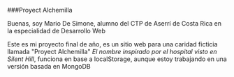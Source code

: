 ###Proyect Alchemilla

Buenas, soy Mario De Simone, alumno del CTP de Aserrí de Costa Rica en la especialidad de Desarrollo Web

Este es mi proyecto final de año, es un sitio web para una caridad ficticia llamada "Proyect Alchemilla" *El nombre inspirado por el hospital visto en Silent Hill*, funciona en base a localStorage, aunque estoy trabajando en una versión basada en MongoDB
